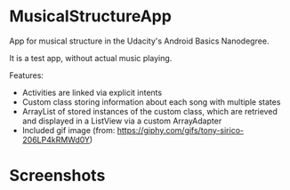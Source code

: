# MusicalStructureApp
App for musical structure in the Udacity's Android Basics Nanodegree.

It is a test app, without actual music playing.

Features:
- Activities are linked via explicit intents
- Custom class storing information about each song with multiple states
- ArrayList of stored instances of the custom class, which are retrieved and displayed in a ListView via a custom ArrayAdapter
- Included gif image (from: https://giphy.com/gifs/tony-sirico-206LP4kRMWd0Y)

# Screenshots



